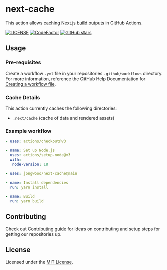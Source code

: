 # next-cache

This action allows [caching Next.js build outputs](https://nextjs.org/docs/advanced-features/ci-build-caching) in GitHub Actions.

[![LICENSE](https://img.shields.io/github/license/jongwooo/next-cache?color=blue)](LICENSE)
[![CodeFactor](https://www.codefactor.io/repository/github/jongwooo/next-cache/badge)](https://www.codefactor.io/repository/github/jongwooo/next-cache)
[![GitHub stars](https://img.shields.io/github/stars/jongwooo/next-cache?style=social)](https://github.com/jongwooo/next-cache)

## Usage

### Pre-requisites

Create a workflow `.yml` file in your repositories `.github/workflows` directory. For more information, reference the GitHub Help Documentation for [Creating a workflow file](https://help.github.com/en/articles/configuring-a-workflow#creating-a-workflow-file).

### Cache Details

This action currently caches the following directories:

- `.next/cache` (cache of data and rendered assets)

### Example workflow

```yaml
- uses: actions/checkout@v3

- name: Set up Node.js
  uses: actions/setup-node@v3
  with:
   node-version: 18

- uses: jongwooo/next-cache@main

- name: Install dependencies
  run: yarn install

- name: Build
  run: yarn build
```

## Contributing

Check out [Contributing guide](.github/CONTRIBUTING.md) for ideas on contributing and setup steps for getting our repositories up.

## License

Licensed under the [MIT License](LICENSE).
